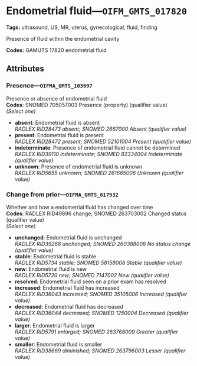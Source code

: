 # Endometrial fluid—`OIFM_GMTS_017820`

**Tags:** ultrasound, US, MR, uterus, gynecological, fluid, finding

Presence of fluid within the endometrial cavity

**Codes:** GAMUTS 17820 endometrial fluid

## Attributes

### Presence—`OIFMA_GMTS_103697`

Presence or absence of endometrial fluid  
**Codes**: SNOMED 705057003 Presence (property) (qualifier value)  
*(Select one)*

- **absent**: Endometrial fluid is absent  
_RADLEX RID28473 absent; SNOMED 2667000 Absent (qualifier value)_
- **present**: Endometrial fluid is present  
_RADLEX RID28472 present; SNOMED 52101004 Present (qualifier value)_
- **indeterminate**: Presence of endometrial fluid cannot be determined  
_RADLEX RID39110 indeterminate; SNOMED 82334004 Indeterminate (qualifier value)_
- **unknown**: Presence of endometrial fluid is unknown  
_RADLEX RID5655 unknown; SNOMED 261665006 Unknown (qualifier value)_

### Change from prior—`OIFMA_GMTS_617932`

Whether and how a endometrial fluid has changed over time  
**Codes**: RADLEX RID49896 change; SNOMED 263703002 Changed status (qualifier value)  
*(Select one)*

- **unchanged**: Endometrial fluid is unchanged  
_RADLEX RID39268 unchanged; SNOMED 260388006 No status change (qualifier value)_
- **stable**: Endometrial fluid is stable  
_RADLEX RID5734 stable; SNOMED 58158008 Stable (qualifier value)_
- **new**: Endometrial fluid is new  
_RADLEX RID5720 new; SNOMED 7147002 New (qualifier value)_
- **resolved**: Endometrial fluid seen on a prior exam has resolved  
- **increased**: Endometrial fluid has increased  
_RADLEX RID36043 increased; SNOMED 35105006 Increased (qualifier value)_
- **decreased**: Endometrial fluid has decreased  
_RADLEX RID36044 decreased; SNOMED 1250004 Decreased (qualifier value)_
- **larger**: Endometrial fluid is larger  
_RADLEX RID5791 enlarged; SNOMED 263768009 Greater (qualifier value)_
- **smaller**: Endometrial fluid is smaller  
_RADLEX RID38669 diminished; SNOMED 263796003 Lesser (qualifier value)_